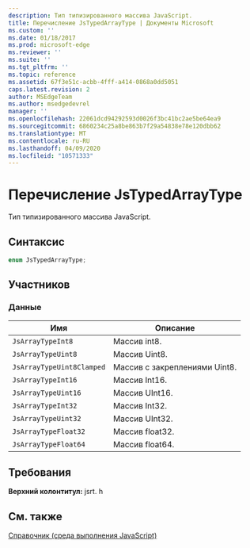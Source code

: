 ```yaml
---
description: Тип типизированного массива JavaScript.
title: Перечисление JsTypedArrayType | Документы Microsoft
ms.custom: ''
ms.date: 01/18/2017
ms.prod: microsoft-edge
ms.reviewer: ''
ms.suite: ''
ms.tgt_pltfrm: ''
ms.topic: reference
ms.assetid: 67f3e51c-acbb-4fff-a414-0868a0dd5051
caps.latest.revision: 2
author: MSEdgeTeam
ms.author: msedgedevrel
manager: ''
ms.openlocfilehash: 22061dcd94292593d0026f3bc41bc2ae5be64ea9
ms.sourcegitcommit: 6860234c25a8be863b7f29a54838e78e120dbb62
ms.translationtype: MT
ms.contentlocale: ru-RU
ms.lasthandoff: 04/09/2020
ms.locfileid: "10571333"
---
```

# Перечисление JsTypedArrayType
Тип типизированного массива JavaScript.  
  
## Синтаксис  
  
```cpp  
enum JsTypedArrayType;  
```  
  
## Участников  
  
### Данные  
  
|Имя|Описание|  
|----------|-----------------|  
|`JsArrayTypeInt8`|Массив int8.|  
|`JsArrayTypeUint8`|Массив Uint8.|  
|`JsArrayTypeUint8Clamped`|Массив с закреплениями Uint8.|  
|`JsArrayTypeInt16`|Массив Int16.|  
|`JsArrayTypeUint16`|Массив UInt16.|  
|`JsArrayTypeInt32`|Массив Int32.|  
|`JsArrayTypeUint32`|Массив UInt32.|  
|`JsArrayTypeFloat32`|Массив float32.|  
|`JsArrayTypeFloat64`|Массив float64.|  
  
## Требования  
 **Верхний колонтитул:** jsrt. h  
  
## См. также  
 [Справочник (среда выполнения JavaScript)](../chakra-hosting/reference-javascript-runtime.md)